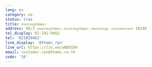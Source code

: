 ```yaml
---
lang: en
category: oa
status: true
title: สาขาราษฎร์พัฒนา
address: 98/3 ถนนราษฎร์พัฒนา แขวงราษฎร์พัฒนา เขตสะพานสูง กรุงเทพมหานคร 10240
tel_display: 02-102-9462
tel: '021029462'
line_display: '@thamc_rpn'
line_url: https://lin.ee/aND0I0k
email: customer.rpn@thamc.co.th
code: '16'
---
```

